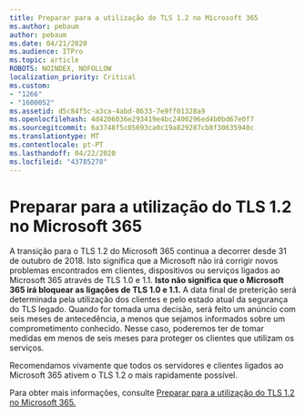 ```yaml
---
title: Preparar para a utilização do TLS 1.2 no Microsoft 365
ms.author: pebaum
author: pebaum
ms.date: 04/21/2020
ms.audience: ITPro
ms.topic: article
ROBOTS: NOINDEX, NOFOLLOW
localization_priority: Critical
ms.custom:
- "1266"
- "1600052"
ms.assetid: d5c84f5c-a3ca-4abd-8633-7e9ff01328a9
ms.openlocfilehash: 4d4206036e293419e4bc2400296ed4b0bd67e0f7
ms.sourcegitcommit: 6a3748f5c05693ca0c19a829287cb8f30635940c
ms.translationtype: MT
ms.contentlocale: pt-PT
ms.lasthandoff: 04/22/2020
ms.locfileid: "43785278"
---
```

# <a name="prepare-for-use-of-tls-12-in-microsoft-365"></a>Preparar para a utilização do TLS 1.2 no Microsoft 365

A transição para o TLS 1.2 do Microsoft 365 continua a decorrer desde 31 de outubro de 2018. Isto significa que a Microsoft não irá corrigir novos problemas encontrados em clientes, dispositivos ou serviços ligados ao Microsoft 365 através de TLS 1.0 e 1.1. **Isto não significa que o Microsoft 365 irá bloquear as ligações de TLS 1.0 e 1.1.** A data final de preterição será determinada pela utilização dos clientes e pelo estado atual da segurança do TLS legado. Quando for tomada uma decisão, será feito um anúncio com seis meses de antecedência, a menos que sejamos informados sobre um comprometimento conhecido. Nesse caso, poderemos ter de tomar medidas em menos de seis meses para proteger os clientes que utilizam os serviços.
  
Recomendamos vivamente que todos os servidores e clientes ligados ao Microsoft 365 ativem o TLS 1.2 o mais rapidamente possível.
  
Para obter mais informações, consulte [Preparar para a utilização do TLS 1.2 no Microsoft 365.](https://support.microsoft.com/help/4057306/preparing-for-tls-1-2-in-office-365)
  